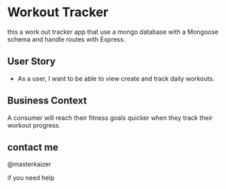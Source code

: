 #  Workout Tracker
this a work out tracker app that use a mongo database with a Mongoose schema and handle routes with Express.

## User Story

* As a user, I want to be able to view create and track daily workouts.

## Business Context

A consumer will reach their fitness goals quicker when they track their workout progress.

## contact me
@masterkaizer

if you need help